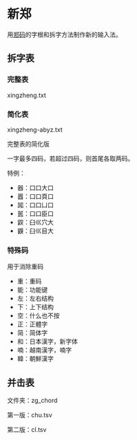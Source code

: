 # 新郑

用[郑码](https://baike.baidu.com/item/%E9%83%91%E7%A0%81/589192)的字根和拆字方法制作新的输入法。

## 拆字表

### 完整表
xingzheng.txt

### 简化表
xingzheng-abyz.txt

完整表的简化版

一字最多四码，若超过四码，则首尾各取两码。

特例：
- 器：口口大口
- 囂：口口頁口
- 嘂：口口凵口
- 嚚：口口臣口
- 鼵：臼巛穴大
- 鼳：臼巛目大

### 特殊码
用于消除重码
- 重：重码
- 能：功能键
- 左：左右结构
- 下：上下结构
- 空：什么也不按
- 正：正體字
- 简：简体字
- 和：日本漢字，新字体
- 喃：越南漢字，喃字
- 韓：朝鮮漢字

## 并击表
文件夹：zg_chord

第一版：chu.tsv

第二版：cl.tsv
